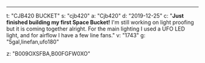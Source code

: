 ---
t: "CJB420 BUCKET"
s: "cjb420"
a: "Cjb420"
d: "2019-12-25"
c: "<strong>Just finished building my first Space Bucket!</strong> I'm still working on light proofing but it is coming together alright. For the main lighting I used a UFO LED light, and for airflow I have a few line fans."
v: "1743"
g: "5gal,linefan,ufo180"

z: "B009OXSFBA,B00FGFW0XO"
